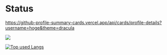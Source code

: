 # 

# Status

https://github-profile-summary-cards.vercel.app/api/cards/profile-details?username=hoge&theme=dracula

<!-- リポジトリステータス -->
![](https://github-profile-summary-cards.vercel.app/api/cards/profile-details?username=murakamixi&theme=tokyonight)

<!-- ソースコード統計 -->
[![Top used Langs](https://github-readme-stats.vercel.app/api/top-langs/?username=murakamixi&layout=compact&theme=tokyonight)](https://github.com/murakamixi/)


<!--
**murakamixi/murakamixi** is a ✨ _special_ ✨ repository because its `README.md` (this file) appears on your GitHub profile.

Here are some ideas to get you started:

- 🔭 I’m currently working on ...
- 🌱 I’m currently learning ...
- 👯 I’m looking to collaborate on ...
- 🤔 I’m looking for help with ...
- 💬 Ask me about ...
- 📫 How to reach me: ...
- 😄 Pronouns: ...
- ⚡ Fun fact: ...
-->
